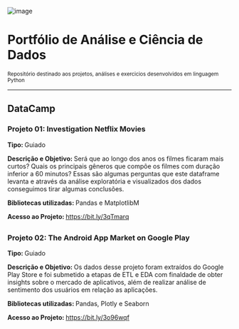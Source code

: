 ![image](https://user-images.githubusercontent.com/51889707/150697812-cc372915-7e79-4433-b5b9-411a43a36fb7.png)

# Portfólio de Análise e Ciência de Dados
<sub>Repositório destinado aos projetos, análises e exercicios desenvolvidos em linguagem Python
 <hr/>
 
 ## DataCamp
 ### Projeto 01: Investigation Netflix Movies
 
 <b>Tipo: </b>Guiado<br>
 
 <b>Descrição e Objetivo: </b>Será que ao longo dos anos os filmes ficaram mais curtos? Quais os principais gêneros que compõe os filmes com duração inferior a 60 minutos? Essas são algumas perguntas que este dataframe levanta e através da análise exploratória e visualizados dos dados conseguimos tirar algumas conclusões. <br>
 
 <b>Bibliotecas utilizadas: </b>Pandas e MatplotlibM<br>
 
 <b>Acesso ao Projeto: </b> https://bit.ly/3qTmarq
 <br>
 ##
  ### Projeto 02: The Android App Market on Google Play
 
 <b>Tipo: </b>Guiado<br>
 
 <b>Descrição e Objetivo: </b>Os dados desse projeto foram extraídos do Google Play Store e foi submetido a etapas de ETL e EDA com finaldade de obter insights sobre o mercado de aplicativos, além de realizar análise de sentimento dos usuários em relação as aplicações.
 
 <b>Bibliotecas utilizadas: </b> Pandas, Plotly e Seaborn
 
 <b>Acesso ao Projeto: </b> https://bit.ly/3o96wqf
 <br>
 
